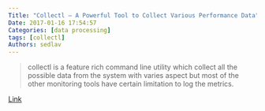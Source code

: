 ```yaml
---
Title: "Collectl – A Powerful Tool to Collect Various Performance Data"
Date: 2017-01-16 17:54:57
Categories: [data processing]
tags: [collectl]
Authors: sedlav
---
```


> collectl is a feature rich command line utility which collect all the possible data from the system with varies aspect but most of the other monitoring tools have certain limitation to log the metrics.

[Link](http://www.2daygeek.com/collectl-monitor-system-resources-linux/)
